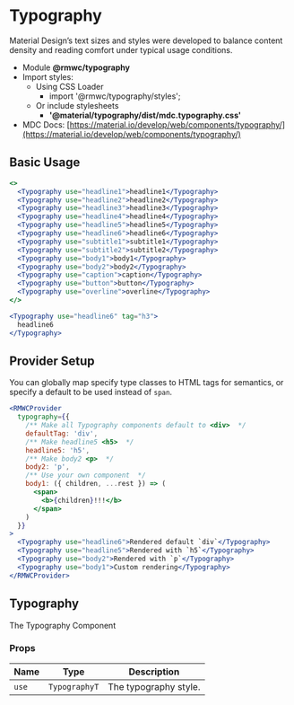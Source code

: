 # Typography

Material Design’s text sizes and styles were developed to balance content density and reading comfort under typical usage conditions.

- Module **@rmwc/typography**
- Import styles:
  - Using CSS Loader
    - import '@rmwc/typography/styles';
  - Or include stylesheets
    - **'@material/typography/dist/mdc.typography.css'**
- MDC Docs: [https://material.io/develop/web/components/typography/](https://material.io/develop/web/components/typography/)

## Basic Usage

```jsx
<>
  <Typography use="headline1">headline1</Typography>
  <Typography use="headline2">headline2</Typography>
  <Typography use="headline3">headline3</Typography>
  <Typography use="headline4">headline4</Typography>
  <Typography use="headline5">headline5</Typography>
  <Typography use="headline6">headline6</Typography>
  <Typography use="subtitle1">subtitle1</Typography>
  <Typography use="subtitle2">subtitle2</Typography>
  <Typography use="body1">body1</Typography>
  <Typography use="body2">body2</Typography>
  <Typography use="caption">caption</Typography>
  <Typography use="button">button</Typography>
  <Typography use="overline">overline</Typography>
</>
```

```jsx
<Typography use="headline6" tag="h3">
  headline6
</Typography>
```

## Provider Setup

You can globally map specify type classes to HTML tags for semantics, or specify a default to be used instead of `span`.

```jsx
<RMWCProvider
  typography={{
    /** Make all Typography components default to <div>  */
    defaultTag: 'div',
    /** Make headline5 <h5>  */
    headline5: 'h5',
    /** Make body2 <p>  */
    body2: 'p',
    /** Use your own component  */
    body1: ({ children, ...rest }) => (
      <span>
        <b>{children}!!!</b>
      </span>
    )
  }}
>
  <Typography use="headline6">Rendered default `div`</Typography>
  <Typography use="headline5">Rendered with `h5`</Typography>
  <Typography use="body2">Rendered with `p`</Typography>
  <Typography use="body1">Custom rendering</Typography>
</RMWCProvider>
```

## Typography
The Typography Component

### Props

| Name | Type | Description |
|------|------|-------------|
| `use` | `TypographyT` | The typography style. |


